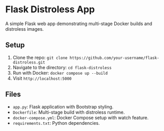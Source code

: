 # Flask Distroless App

A simple Flask web app demonstrating multi-stage Docker builds and distroless images.

## Setup
1. Clone the repo: `git clone https://github.com/your-username/flask-distroless.git`
2. Navigate to the directory: `cd flask-distroless`
3. Run with Docker: `docker compose up --build`
4. Visit `http://localhost:5000`

## Files
- `app.py`: Flask application with Bootstrap styling.
- `Dockerfile`: Multi-stage build with distroless runtime.
- `docker-compose.yml`: Docker Compose setup with watch feature.
- `requirements.txt`: Python dependencies.

